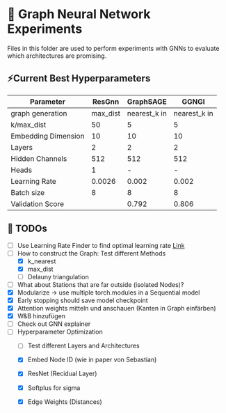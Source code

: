 # 🧪 Graph Neural Network Experiments

Files in this folder are used to perform experiments with GNNs to evaluate which architectures are promising.

## ⚡️Current Best Hyperparameters
  
| Parameter           | ResGnn   | GraphSAGE    | GGNGI        |
|---------------------|----------|--------------|--------------|
| graph generation    | max_dist | nearest_k in | nearest_k in |
| k/max_dist          | 50       | 5            | 5            |
| Embedding Dimension | 10       | 10           | 10           |
| Layers              | 2        | 2            | 2            |
| Hidden Channels     | 512      | 512          | 512          |
| Heads               | 1        | -            | -            |
| Learning Rate       | 0.0026   | 0.002        | 0.002        |
| Batch size          | 8        | 8            | 8            |
| Validation Score    |          | 0.792        | 0.806        |


## 🚧 TODOs

- [ ] Use Learning Rate Finder to find optimal learning rate [Link](https://github.com/davidtvs/pytorch-lr-finder)
- [ ] How to construct the Graph: Test different Methods
  - [x] k_nearest
  - [x] max_dist
  - [ ] Delauny triangulation
- [ ] What about Stations that are far outside (isolated Nodes)?
- [x] Modularize -> use multiple torch.modules in a Sequential model
- [x] Early stopping should save model checkpoint
- [x] Attention weights mitteln und anschauen (Kanten in Graph einfärben)
- [x] W&B hinzufügen
- [ ] Check out GNN explainer
- [ ] Hyperparameter Optimization
  - [ ] Test different Layers and Architectures
  - [x] Embed Node ID (wie in paper von Sebastian)
  - [x] ResNet (Recidual Layer)
  - [x] Softplus for sigma
  - [x] Edge Weights (Distances)

